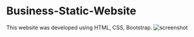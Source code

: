 # Business-Static-Website
This website was developed using HTML, CSS, Bootstrap.
![screenshot](https://user-images.githubusercontent.com/66807839/84457546-aa7cb880-ac6b-11ea-8eec-70fba8565082.png)
